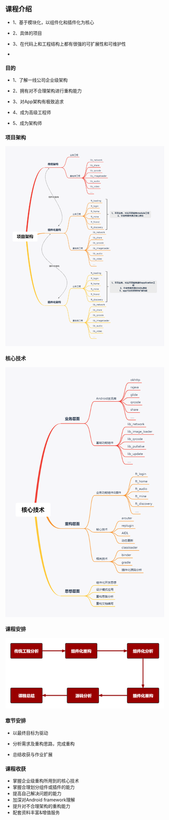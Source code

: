 ## 课程介绍

+ 1、基于模块化，以组件化和插件化为核心

+ 2、具体的项目
+ 3、在代码上和工程结构上都有很强的可扩展性和可维护性
+  

### 目的

+ 1、了解一线公司企业级架构

+ 2、拥有对不合理架构进行重构能力

+ 3、对App架构有极致追求

+ 4、成为高级工程师

+ 5、成为架构师

  

### 项目架构

![](images/1.png)

### 核心技术

![](images/2.png)

### 课程安排

![](images/3.png)

### 章节安排

+ 以最终目标为驱动

+ 分析需求及重构思路，完成重构

+ 总结收获与作业扩展

  

### 课程收获

+ 掌握企业级重构所用到的核心技术
+ 掌握合理划分组件或插件的能力
+ 提高自己解决问题的能力
+ 加深对Android framework理解
+ 提升对不合理架构的重构能力
+ 配套资料丰富&增值服务